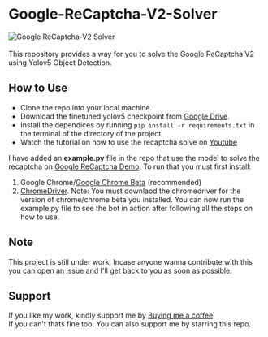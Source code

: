 # Google-ReCaptcha-V2-Solver

![Google ReCaptcha-V2 Solver](https://www.google.com/recaptcha/about/images/timeline-v2@2x.jpg)
<br><br>
This repository provides a way for you to solve the Google ReCaptcha V2 using Yolov5 Object Detection.

## How to Use
- Clone the repo into your local machine.
- Download the finetuned yolov5 checkpoint from [Google Drive](https://drive.google.com/file/d/14rpkowFJhEmF7-U22yCXIsVC_O7-DVFt/view?usp=share_link).
- Install the dependices by running `pip install -r requirements.txt` in the terminal of the directory of the project.
- Watch the tutorial on how to use the recaptcha solve on [Youtube]()

I have added an **example.py** file in the repo that use the model to solve the recaptcha on [Google ReCaptcha Demo](https://www.google.com/recaptcha/api2/demo).
To run that you must first install:
1. Google Chrome/[Google Chrome Beta](https://www.google.com/intl/en_pk/chrome/beta/) (recommended) 
2. [ChromeDriver](https://chromedriver.chromium.org/downloads). Note: You must downlaod the chromedriver for the version of chrome/chrome beta you installed.
You can now run the example.py file to see the bot in action after following all the steps on how to use.

## Note
This project is still under work. Incase anyone wanna contribute with this you can open an issue and I'll get back to you as soon as possible.

## Support
If you like my work, kindly support me by [Buying me a coffee](https://www.buymeacoffee.com/bukubukuchagma).<br>
If you can't thats fine too. You can also support me by starring this repo.
